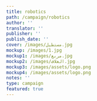 ```yaml
---
title: robotics
path: /campaign/robotics
author: ''
translator: ''
publisher: ''
publish_date: ''
cover: /images/مستطيل.jpg
mockup: /images/1.jpg
mockup1: /images/مربع.jpg
mockup2: /images/الغلاف.jpg
mockup3: /images/assets/logo.png
mockup4: /images/assets/logo.png
notes: ''
type: campaign
featured: true
---
```


